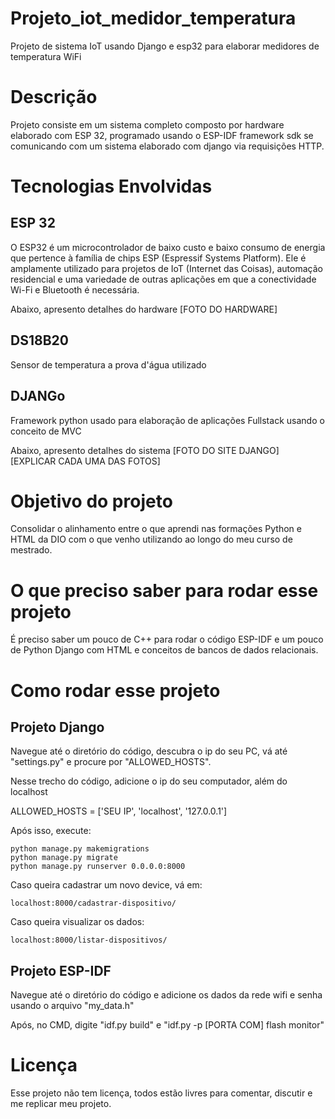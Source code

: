 # Projeto_iot_medidor_temperatura
Projeto de sistema IoT usando Django e esp32 para elaborar medidores de temperatura WiFi

# Descrição
Projeto consiste em um sistema completo composto por hardware elaborado com ESP 32, programado usando o ESP-IDF framework sdk se comunicando com um sistema elaborado com django via requisições HTTP.

# Tecnologias Envolvidas
## ESP 32
O ESP32 é um microcontrolador de baixo custo e baixo consumo de energia que pertence à família de chips ESP (Espressif Systems Platform). Ele é amplamente utilizado para projetos de IoT (Internet das Coisas), automação residencial e uma variedade de outras aplicações em que a conectividade Wi-Fi e Bluetooth é necessária.

Abaixo, apresento detalhes do hardware
[FOTO DO HARDWARE]

## DS18B20
Sensor de temperatura a prova d'água utilizado

## DJANGo
Framework python usado para elaboração de aplicações Fullstack usando o conceito de MVC

Abaixo, apresento detalhes do sistema
[FOTO DO SITE DJANGO]
[EXPLICAR CADA UMA DAS FOTOS]

# Objetivo do projeto
Consolidar o alinhamento entre o que aprendi nas formações Python e HTML da DIO com o que venho utilizando ao longo do meu curso de mestrado.

# O que preciso saber para rodar esse projeto
É preciso saber um pouco de C++ para rodar o código ESP-IDF e um pouco de Python Django com HTML e conceitos de bancos de dados relacionais.

# Como rodar esse projeto

## Projeto Django

Navegue até o diretório do código, descubra o ip do seu PC, vá até "settings.py" e procure por "ALLOWED_HOSTS".

Nesse trecho do código, adicione o ip do seu computador, além do localhost

ALLOWED_HOSTS = ['SEU IP', 'localhost', '127.0.0.1']

Após isso, execute:

    python manage.py makemigrations
    python manage.py migrate
    python manage.py runserver 0.0.0.0:8000

Caso queira cadastrar um novo device, vá em:

    localhost:8000/cadastrar-dispositivo/

Caso queira visualizar os dados:

    localhost:8000/listar-dispositivos/

## Projeto ESP-IDF

Navegue até o diretório do código e adicione os dados da rede wifi e senha usando o arquivo "my_data.h"

Após, no CMD, digite "idf.py build" e "idf.py -p [PORTA COM] flash monitor"


# Licença
Esse projeto não tem licença, todos estão livres para comentar, discutir e me replicar meu projeto.
